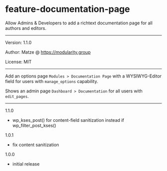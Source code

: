 # feature-documentation-page

Allow Admins & Developers to add a richtext documentation page for all authors and editors.

---

Version: 1.1.0

Author: Matze @ https://modularity.group

License: MIT

---

Add an options page `Modules > Documentation Page` with a WYSIWYG-Editor field for users with `manage_options` capability.

Shows an admin page `Dashboard > Documentation` for all users with `edit_pages`.

---

1.1.0 
- wp_kses_post() for content-field sanitization instead if wp_filter_post_kses()

1.0.1
- fix content sanitization

1.0.0
- initial release
